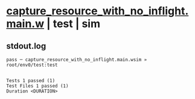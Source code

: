 # [capture_resource_with_no_inflight.main.w](../../../../../examples/tests/valid/capture_resource_with_no_inflight.main.w) | test | sim

## stdout.log
```log
pass ─ capture_resource_with_no_inflight.main.wsim » root/env0/test:test
 
 
Tests 1 passed (1)
Test Files 1 passed (1)
Duration <DURATION>
```

